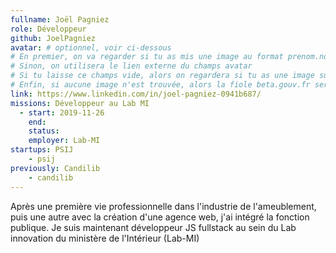 ```yaml
---
fullname: Joël Pagniez
role: Développeur
github: JoelPagniez
avatar: # optionnel, voir ci-dessous
# En premier, on va regarder si tu as mis une image au format prenom.nom dans /img/authors/
# Sinon, on utilisera le lien externe du champs avatar
# Si tu laisse ce champs vide, alors on regardera si tu as une image sur GitHub
# Enfin, si aucune image n'est trouvée, alors la fiole beta.gouv.fr sera utilisée sur la page communauté
link: https://www.linkedin.com/in/joel-pagniez-0941b687/
missions: Développeur au Lab MI
  - start: 2019-11-26
    end: 
    status:
    employer: Lab-MI
startups: PSIJ
    - psij
previously: Candilib
    - candilib
---
```


Après une première vie professionnelle dans l'industrie de l'ameublement, puis une autre avec la création d'une agence web, j'ai intégré la fonction publique.
Je suis maintenant développeur JS fullstack au sein du Lab innovation du ministère de l'Intérieur (Lab-MI)
